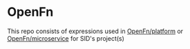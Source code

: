# OpenFn
This repo consists of expressions used in [OpenFn/platform](https://openfn.org) or [OpenFn/microservice](https://github.com/OpenFn/microservice) for SID's project(s)
